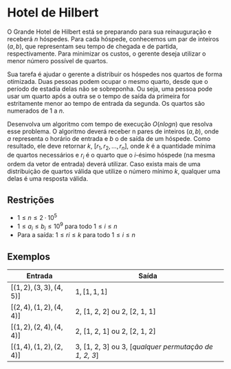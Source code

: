 # Hotel de Hilbert
O Grande Hotel de Hilbert está se preparando para sua reinauguração e receberá $n$
hóspedes. Para cada hóspede, conhecemos um par de inteiros $(a, b)$, que representam seu
tempo de chegada e de partida, respectivamente. Para minimizar os custos, o gerente
deseja utilizar o menor número possível de quartos.

Sua tarefa é ajudar o gerente a distribuir os hóspedes nos quartos de forma otimizada.
Duas pessoas podem ocupar o mesmo quarto, desde que o período de estadia delas não
se sobreponha. Ou seja, uma pessoa pode usar um quarto após a outra se o tempo de
saída da primeira for estritamente menor ao tempo de entrada da segunda. Os quartos
são numerados de $1$ a $n$.

Desenvolva um algoritmo com tempo de execução $O(n log n)$ que resolva esse problema. O
algoritmo deverá receber n pares de inteiros $(a, b)$, onde $a$ representa o horário de entrada
e $b$ o de saída de um hóspede. Como resultado, ele deve retornar $k$, $[r_1, r_2, . . . , r_n]$, onde
$k$ é a quantidade mínima de quartos necessários e $r_i$ é o quarto que o $i$-ésimo hóspede
(na mesma ordem da vetor de entrada) deverá utilizar.
Caso exista mais de uma distribuição de quartos válida que utilize o número mínimo $k$,
qualquer uma delas é uma resposta válida.

## Restrições
- $1 \le n \le 2 · 10^5$
- $1 \le a_i \le b_i \le 10^9$ para todo $1 \le i \le n$
- Para a saída: $1 \le ri \le k$ para todo $1 \le i \le n$

## Exemplos

| Entrada | Saída |
|---------|-------|
| $[(1, 2),(3, 3),(4, 5)]$ | $1, [1, 1, 1]$ |
| $[(2, 4),(1, 2),(4, 4)]$ | 2, [1, 2, 2] ou 2, [2, 1, 1] |
| $[(1, 2),(2, 4),(4, 4)]$ | 2, [1, 2, 1] ou 2, [2, 1, 2] |
| $[(1, 4),(1, 2),(2, 4)]$ | 3, [1, 2, 3] ou 3, [*qualquer permutação de 1, 2, 3*] |
